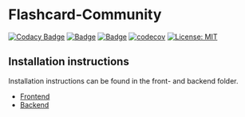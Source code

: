 # Flashcard-Community

[![Codacy Badge](https://api.codacy.com/project/badge/Grade/32e8399e1f7849ffb62361c9254c92c4)](https://app.codacy.com/app/FlashCardCommunity/fc-com?utm_source=github.com&utm_medium=referral&utm_content=phoenixfeder/fc-com&utm_campaign=Badge_Grade_Dashboard)
[![Badge](https://api.codacy.com/project/badge/Grade/95260a54312140bf99814090ab89a940?isInternal=true)](https://app.codacy.com/project/FlashCardCommunity/fc-com/dashboard) [![Badge](https://travis-ci.org/phoenixfeder/fc-com.svg?branch=master)](https://travis-ci.org/phoenixfeder/fc-com) [![codecov](https://codecov.io/gh/phoenixfeder/fc-com/branch/master/graph/badge.svg)](https://codecov.io/gh/phoenixfeder/fc-com) [![License: MIT](https://img.shields.io/badge/License-MIT-yellow.svg)](https://opensource.org/licenses/MIT)

## Installation instructions

Installation instructions can be found in the front- and backend folder.

-   [Frontend](https://github.com/phoenixfeder/fc-com/tree/master/frontend)
-   [Backend](https://github.com/phoenixfeder/fc-com/tree/master/backend)
